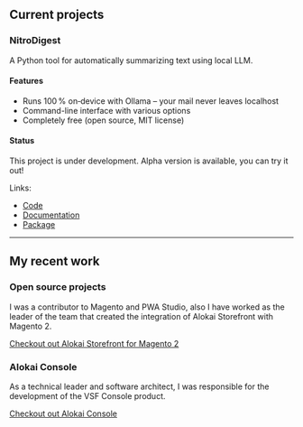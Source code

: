 ## Current projects

### NitroDigest

A Python tool for automatically summarizing text using local LLM.

#### Features

- Runs 100 % on‑device with Ollama – your mail never leaves localhost
- Command-line interface with various options
- Completely free (open source, MIT license)

#### Status

This project is under development. Alpha version is available, you can try it out!

Links:

- [Code](https://github.com/Frodigo/garage/tree/main/Projects/Nitrodigest)
- [Documentation](NitroDigest%20–%20Documentation.md)
- [Package](https://pypi.org/project/nitrodigest-cli/)

---

## My recent work

### Open source projects

I was a contributor to Magento and PWA Studio, also I have worked as the leader of the team that created the integration of Alokai Storefront with Magento 2.

[Checkout out Alokai Storefront for Magento 2](https://alokai.com/pwa-for-magento)

### Alokai Console

As a technical leader and software architect, I was responsible for the development of the VSF Console product.

[Checkout out Alokai Console](https://alokai.com/product/console)
